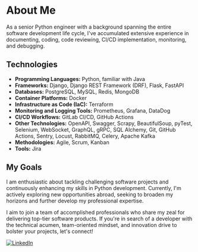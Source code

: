 # About Me

As a senior Python engineer with a background spanning the entire software development life cycle, I've accumulated extensive experience in documenting, coding, code reviewing, CI/CD implementation, monitoring, and debugging.

## Technologies
- **Programming Languages:** Python, familiar with Java
- **Frameworks:** Django, Django REST Framework (DRF), Flask, FastAPI
- **Databases:** PostgreSQL, MySQL, Redis, MongoDB
- **Container Platforms:** Docker
- **Infrastructure as Code (IaC):** Terraform
- **Monitoring and Logging Tools:** Prometheus, Grafana, DataDog
- **CI/CD Workflows:** GitLab CI/CD, GitHub Actions
- **Other Technologies:** OpenAPI, Swagger, Scrapy, BeautifulSoup, pyTest, Selenium, WebSocket, GraphQL, gRPC, SQL Alchemy, Git, GitHub Actions, Sentry, Locust, RabbitMQ, Celery, Apache Kafka
- **Methodologies:** Agile, Scrum, Kanban
- **Tools:** Jira

## My Goals

I am enthusiastic about tackling challenging software projects and continuously enhancing my skills in Python development. Currently, I'm actively exploring new opportunities abroad, seeking to broaden my horizons and further develop my professional expertise.

I aim to join a team of accomplished professionals who share my zeal for delivering top-tier software products. If you're in search of a developer with the technical acumen, team-oriented mindset, and innovation drive to bolster your projects, let's connect!

[![LinkedIn](https://img.shields.io/badge/linkedin-%231E77B5.svg?&style=for-the-badge&logo=linkedin&logoColor=white)](https://linkedin.com/in/purya-behzadpur/)
